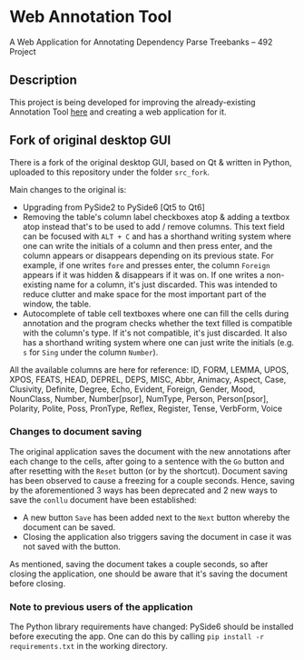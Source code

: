 # Web Annotation Tool
A Web Application for Annotating Dependency Parse Treebanks – 492 Project

## Description
This project is being developed for improving the already-existing Annotation Tool [here](https://github.com/boun-tabi/BoAT) and creating a web application for it.

## Fork of original desktop GUI
There is a fork of the original desktop GUI, based on Qt & written in Python, uploaded to this repository under the folder `src_fork`.

Main changes to the original is:
- Upgrading from PySide2 to PySide6 [Qt5 to Qt6]
- Removing the table's column label checkboxes atop & adding a textbox atop instead that's to be used to add / remove columns. This text field can be focused with `ALT + C` and has a shorthand writing system where one can write the initials of a column and then press enter, and the column appears or disappears depending on its previous state. For example, if one writes `fore` and presses enter, the column `Foreign` appears if it was hidden & disappears if it was on. If one writes a non-existing name for a column, it's just discarded. This was intended to reduce clutter and make space for the most important part of the window, the table.
- Autocomplete of table cell textboxes where one can fill the cells during annotation and the program checks whether the text filled is compatible with the column's type. If it's not compatible, it's just discarded. It also has a shorthand writing system where one can just write the initials (e.g. `s` for `Sing` under the column `Number`).

All the available columns are here for reference: ID, FORM, LEMMA, UPOS, XPOS, FEATS, HEAD, DEPREL, DEPS, MISC, Abbr, Animacy, Aspect, Case, Clusivity, Definite, Degree, Echo, Evident, Foreign, Gender, Mood, NounClass, Number, Number[psor], NumType, Person, Person[psor], Polarity, Polite, Poss, PronType, Reflex, Register, Tense, VerbForm, Voice

### Changes to document saving
The original application saves the document with the new annotations after each change to the cells, after going to a sentence with the `Go` button and after resetting with the `Reset` button (or by the shortcut). Document saving has been observed to cause a freezing for a couple seconds. Hence, saving by the aforementioned 3 ways has been deprecated and 2 new ways to save the `conllu` document have been established:
- A new button `Save` has been added next to the `Next` button whereby the document can be saved.
- Closing the application also triggers saving the document in case it was not saved with the button.

As mentioned, saving the document takes a couple seconds, so after closing the application, one should be aware that it's saving the document before closing.

### Note to previous users of the application
The Python library requirements have changed: PySide6 should be installed before executing the app. One can do this by calling `pip install -r requirements.txt` in the working directory.
